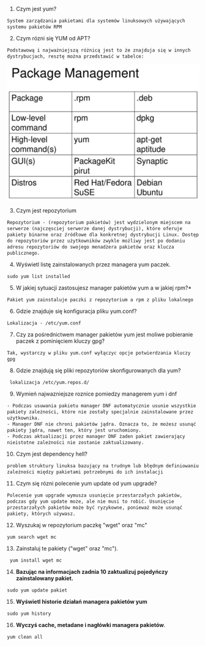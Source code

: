 1. Czym jest yum?
```
System zarządzania pakietami dla systemów linuksowych używających systemu pakietów RPM
```

2. Czym rózni się YUM od APT?
```
Podstawową i najważniejszą różnicą jest to że znajduja się w innych dystrybucjach, resztę można przedstawić w tabelce: 
```

![Rozwiązania](/grafiki/1_04_8_1_aptvsrpm.png)

3. Czym jest repozytorium
```
Repozytorium - (repozytorium pakietów) jest wydzielonym miejscem na serwerze (najczęsciej serwerze danej dystrybucji), które oferuje pakiety binarne oraz źródłowe dla konkretnej dystrybucji Linux. Dostęp do repozytoriów przez użytkowników zwykle możliwy jest po dodaniu adresu repozytoriów do swojego menadżera pakietów oraz klucza publicznego.
```

 4. Wyświetl listę zainstalowanych przez managera yum paczek.
``` 
sudo yum list installed
``` 

5. W jakiej sytuacji zastosujesz manager pakietów yum a w jakiej rpm?*
```
Pakiet yum zainstaluje paczki z repozytorium a rpm z pliku lokalnego
```

6. Gdzie znajduje się konfiguracja pliku yum.conf?
```
Lokalizacja - /etc/yum.conf
```

7. Czy za pośrednictwem manager pakietów yum jest moliwe pobieranie paczek z pominięciem kluczy gpg?
```
Tak, wystarczy w pliku yum.conf wyłączyc opcje potwierdzania kluczy gpg
```

 8. Gdzie znajdują się pliki repozytoriów skonfigurowanych dla yum?
```
 lokalizacja /etc/yum.repos.d/
```

9. Wymień najwazniejsze roznice pomiedzy managerem yum i dnf
```
- Podczas usuwania pakietu manager DNF automatycznie usunie wszystkie pakiety zależności, które nie zostały specjalnie zainstalowane przez użytkownika.  
- Manager DNF nie chroni pakietów jądra. Oznacza to, że możesz usunąć pakiety jądra, nawet ten, który jest uruchomiony.
- Podczas aktualizacji przez manager DNF żaden pakiet zawierający nieistotne zależności nie zostanie zaktualizowany.  
```

 10. Czym jest dependency hell?
```
problem struktury linuksa bazujący na trudnym lub błędnym definiowaniu zależności między pakietami potrzebnymi do ich instalacji
```

11. Czym się rózni polecenie yum update od yum upgrade?
```
Polecenie yum upgrade wymusza usunięcie przestarzałych pakietów, podczas gdy yum update może, ale nie musi to robić. Usunięcie przestarzałych pakietów może być ryzykowne, ponieważ może usunąć pakiety, których używasz.
```

12. Wyszukaj w repozytorium paczkę "wget" oraz "mc"
```
yum search wget mc
```

13. Zainstaluj te pakiety ("wget" oraz "mc").
```
 yum install wget mc
```

14.  **Bazując na informacjach zadnia 10 zaktualizuj pojedyńczy zainstalowany pakiet.**
```
sudo yum update pakiet
```

15.   **Wyświetl historie działań managera pakietów yum**
```
sudo yum history
```

16. **Wyczyś cache, metadane i nagłówki managera pakietów**.
```
yum clean all
```
